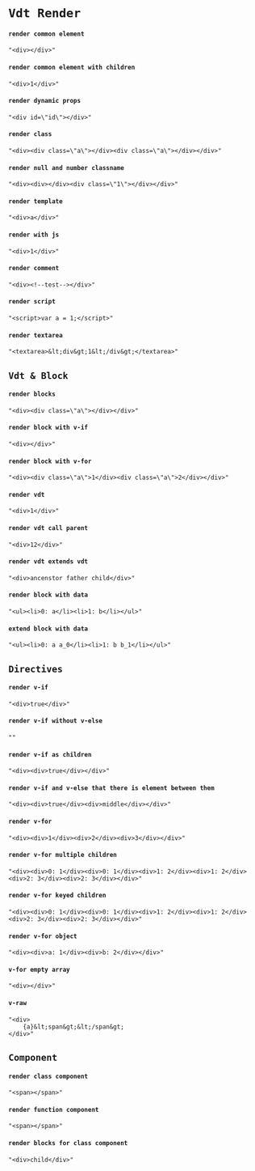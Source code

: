 # `Vdt Render`

#### `render common element`

```
"<div></div>"
```

#### `render common element with children`

```
"<div>1</div>"
```

#### `render dynamic props`

```
"<div id=\"id\"></div>"
```

#### `render class`

```
"<div><div class=\"a\"></div><div class=\"a\"></div></div>"
```

#### `render null and number classname`

```
"<div><div></div><div class=\"1\"></div></div>"
```

#### `render template`

```
"<div>a</div>"
```

#### `render with js`

```
"<div>1</div>"
```

#### `render comment`

```
"<div><!--test--></div>"
```

#### `render script`

```
"<script>var a = 1;</script>"
```

#### `render textarea`

```
"<textarea>&lt;div&gt;1&lt;/div&gt;</textarea>"
```

## `Vdt & Block`

####   `render blocks`

```
"<div><div class=\"a\"></div></div>"
```

####   `render block with v-if`

```
"<div></div>"
```

####   `render block with v-for`

```
"<div><div class=\"a\">1</div><div class=\"a\">2</div></div>"
```

####   `render vdt`

```
"<div>1</div>"
```

####   `render vdt call parent`

```
"<div>12</div>"
```

####   `render vdt extends vdt`

```
"<div>ancenstor father child</div>"
```

####   `render block with data`

```
"<ul><li>0: a</li><li>1: b</li></ul>"
```

####   `extend block with data`

```
"<ul><li>0: a a_0</li><li>1: b b_1</li></ul>"
```

## `Directives`

####   `render v-if`

```
"<div>true</div>"
```

####   `render v-if without v-else`

```
""
```

####   `render v-if as children`

```
"<div><div>true</div></div>"
```

####   `render v-if and v-else that there is element between them`

```
"<div><div>true</div><div>middle</div></div>"
```

####   `render v-for`

```
"<div><div>1</div><div>2</div><div>3</div></div>"
```

####   `render v-for multiple children`

```
"<div><div>0: 1</div><div>0: 1</div><div>1: 2</div><div>1: 2</div><div>2: 3</div><div>2: 3</div></div>"
```

####   `render v-for keyed children`

```
"<div><div>0: 1</div><div>0: 1</div><div>1: 2</div><div>1: 2</div><div>2: 3</div><div>2: 3</div></div>"
```

####   `render v-for object`

```
"<div><div>a: 1</div><div>b: 2</div></div>"
```

####   `v-for empty array`

```
"<div></div>"
```

####   `v-raw`

```
"<div>
    {a}&lt;span&gt;&lt;/span&gt;
</div>"
```

## `Component`

####   `render class component`

```
"<span></span>"
```

####   `render function component`

```
"<span></span>"
```

####   `render blocks for class component`

```
"<div>child</div>"
```

